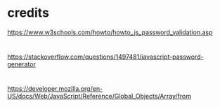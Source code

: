 # credits 
https://www.w3schools.com/howto/howto_js_password_validation.asp
#
https://stackoverflow.com/questions/1497481/javascript-password-generator
#
https://developer.mozilla.org/en-US/docs/Web/JavaScript/Reference/Global_Objects/Array/from
